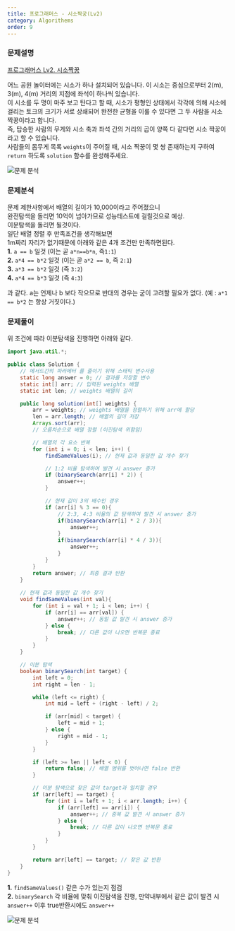 ```yaml
---
title: 프로그래머스 - 시소짝궁(Lv2)
category: Algorithems
order: 9
---
```

### 문제설명
[프로그래머스 Lv2. 시소짝꿍](https://school.programmers.co.kr/learn/courses/30/lessons/152996)<br>

어느 공원 놀이터에는 시소가 하나 설치되어 있습니다. 이 시소는 중심으로부터 2(m), 3(m), 4(m) 거리의 지점에 좌석이 하나씩 있습니다.<br>
이 시소를 두 명이 마주 보고 탄다고 할 때, 시소가 평형인 상태에서 각각에 의해 시소에 걸리는 토크의 크기가 서로 상쇄되어 완전한 균형을 이룰 수 있다면 그 두 사람을 시소 짝꿍이라고 합니다.<br> 즉, 탑승한 사람의 무게와 시소 축과 좌석 간의 거리의 곱이 양쪽 다 같다면 시소 짝꿍이라고 할 수 있습니다.<br>
사람들의 몸무게 목록 `weights`이 주어질 때, 시소 짝꿍이 몇 쌍 존재하는지 구하여 `return` 하도록 `solution` 함수를 완성해주세요.<br>

![문제 분석](https://drive.google.com/uc?id=1dtath0Oa1nCc3CQgIovM5RaETVNys1p9)

### 문제분석
문제 제한사항에서 배열의 길이가 10,000이라고 주어졌으니 <br>
완전탐색을 돌리면 10억이 넘아가므로 성능테스트에 걸릴것으로 예상.<br>
이분탐색을 돌리면 될것이다.<br>
일단 배열 정렬 후 만족조건을 생각해보면 <br>
1m짜리 자리가 없기때문에 아래와 같은 4개 조건만 만족하면된다.<br>
**1.** `a == b` 일것 (이는 곧 `a*n==b*n`, 즉`1:1`) <br>
**2.** `a*4 == b*2` 일것 (이는 곧 `a*2 == b`, 즉 `2:1`) <br>
**3.** `a*3 == b*2` 일것 (즉 `3:2`)<br>
**4.** `a*4 == b*3` 일것 (즉 `4:3`)<br>

과 같다. a는 언제나 b 보다 작으므로 반대의 경우는 굳이 고려할 필요가 없다. (예 : `a*1 == b*2` 는 항상 거짓이다.)


### 문제풀이
위 조건에 따라 이분탐색을 진행하면 아래와 같다. 

```java
import java.util.*;

public class Solution {
    // 메서드간의 파라메터 를 줄이기 위해 스태틱 변수사용
    static long answer = 0; // 결과를 저장할 변수
    static int[] arr; // 입력된 weights 배열
    static int len; // weights 배열의 길이

    public long solution(int[] weights) {
        arr = weights; // weights 배열을 정렬하기 위해 arr에 할당
        len = arr.length; // 배열의 길이 저장
        Arrays.sort(arr); 
        // 오름차순으로 배열 정렬 (이진탐색 위함임)

        // 배열의 각 요소 반복
        for (int i = 0; i < len; i++) {
            findSameValues(i); // 현재 값과 동일한 값 개수 찾기

            // 1:2 비율 탐색하여 발견 시 answer 증가
            if (binarySearch(arr[i] * 2)) {
                answer++;
            }

            // 현재 값이 3의 배수인 경우
            if (arr[i] % 3 == 0){
                // 2:3, 4:3 비율의 값 탐색하여 발견 시 answer 증가
                if(binarySearch(arr[i] * 2 / 3)){
                    answer++;
                }
                if(binarySearch(arr[i] * 4 / 3)){
                    answer++;
                }
            }
        }
        return answer; // 최종 결과 반환
    }
    
    // 현재 값과 동일한 값 개수 찾기
    void findSameValues(int val){
        for (int i = val + 1; i < len; i++) {
            if (arr[i] == arr[val]) {
                answer++; // 동일 값 발견 시 answer 증가
            } else {
                break; // 다른 값이 나오면 반복문 종료
            }
        }
    }

    // 이분 탐색
    boolean binarySearch(int target) {
        int left = 0;
        int right = len - 1;

        while (left <= right) {
            int mid = left + (right - left) / 2;

            if (arr[mid] < target) {
                left = mid + 1;
            } else {
                right = mid - 1;
            }
        }

        if (left >= len || left < 0) {
            return false; // 배열 범위를 벗어나면 false 반환
        }

        // 이분 탐색으로 찾은 값이 target과 일치할 경우
        if (arr[left] == target) {
            for (int i = left + 1; i < arr.length; i++) {
                if (arr[left] == arr[i]) {
                    answer++; // 중복 값 발견 시 answer 증가
                } else {
                    break; // 다른 값이 나오면 반복문 종료
                }
            }
        }

        return arr[left] == target; // 찾은 값 반환
    }
}

```

**1.** `findSameValues()`  같은 수가 있는지 점검 <br>
**2.** `binarySearch` 각 비율에 맞춰 이진탐색을 진행, 만약내부에서 같은 값이 발견 시 `answer++` 이후 true반환시에도 `answer++` 

![문제 분석](https://drive.google.com/uc?id=1x3TQtIIvYVS3-J5h5Xz5vtG0rWQmX42t)




